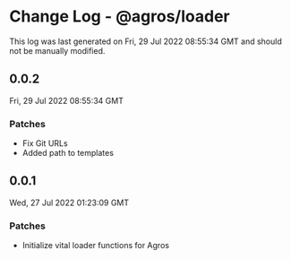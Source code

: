 # Change Log - @agros/loader

This log was last generated on Fri, 29 Jul 2022 08:55:34 GMT and should not be manually modified.

## 0.0.2
Fri, 29 Jul 2022 08:55:34 GMT

### Patches

- Fix Git URLs
- Added path to templates

## 0.0.1
Wed, 27 Jul 2022 01:23:09 GMT

### Patches

- Initialize vital loader functions for Agros

